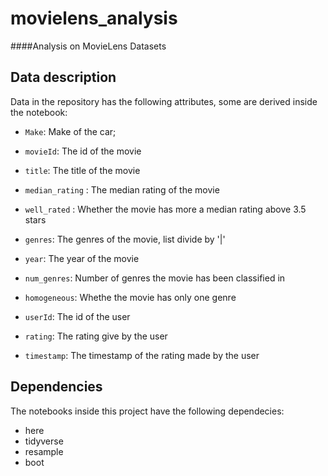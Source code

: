 # movielens_analysis
####Analysis on MovieLens Datasets

## Data description
Data in the repository has the following attributes, some are derived inside the notebook:

- `Make`: Make of the car;

- `movieId`: The id of the movie       
- `title`:  The title of the movie
- `median_rating` : The median rating of the movie
- `well_rated` :  Whether the movie has more a median rating above 3.5 stars
- `genres`: The genres of the movie, list divide by '|'       
- `year`: The year of the movie  
- `num_genres`: Number of genres the movie has been classified in   
- `homogeneous`: Whethe the movie has only one genre 
- `userId`: The id of the user       
- `rating`: The rating give by the user   
- `timestamp`: The timestamp of the rating made by the user 

## Dependencies

The notebooks inside this project have the following dependecies:

- here
- tidyverse
- resample
- boot
